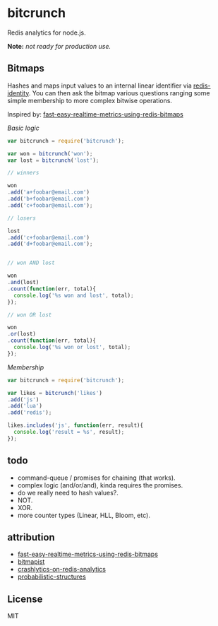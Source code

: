 
# bitcrunch

Redis analytics for node.js.

**Note:** *not ready for production use.*

## Bitmaps

Hashes and maps input values to an internal linear identifier via [redis-identity](https://github.com/gjohnson/redis-identity). You can then ask the bitmap various questions ranging some simple membership to more complex bitwise operations.

Inspired by: [fast-easy-realtime-metrics-using-redis-bitmaps](http://blog.getspool.com/2011/11/29/fast-easy-realtime-metrics-using-redis-bitmaps/)

*Basic logic*

```js
var bitcrunch = require('bitcrunch');

var won = bitcrunch('won');
var lost = bitcrunch('lost');

// winners

won
.add('a+foobar@email.com')
.add('b+foobar@email.com')
.add('c+foobar@email.com');

// losers

lost
.add('c+foobar@email.com')
.add('d+foobar@email.com');


// won AND lost

won
.and(lost)
.count(function(err, total){
  console.log('%s won and lost', total);
});

// won OR lost

won
.or(lost)
.count(function(err, total){
  console.log('%s won or lost', total);
});
```

*Membership*

```js
var bitcrunch = require('bitcrunch');

var likes = bitcrunch('likes')
.add('js')
.add('lua')
.add('redis');

likes.includes('js', function(err, result){
  console.log('result = %s', result);
});
```

## todo

  - command-queue / promises for chaining (that works).
  - complex logic (and/or/and), kinda requires the promises.
  - do we really need to hash values?.
  - NOT.
  - XOR.
  - more counter types (Linear, HLL, Bloom, etc).

## attribution

  - [fast-easy-realtime-metrics-using-redis-bitmaps](http://blog.getspool.com/2011/11/29/fast-easy-realtime-metrics-using-redis-bitmaps/)
  - [bitmapist](http://amix.dk/blog/post/19714#bitmapist-Powerful-realtime-analytics-with-Redis-2-6s-bitmaps-and)
  - [crashlytics-on-redis-analytics](http://www.slideshare.net/crashlytics/crashlytics-on-redis-analytics)
  - [probabilistic-structures](http://highlyscalable.wordpress.com/2012/05/01/probabilistic-structures-web-analytics-data-mining/)

## License

MIT